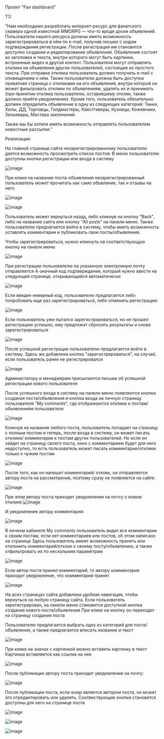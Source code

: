 Проект "Fan dashboard"

ТЗ:

"Нам необходимо разработать интернет-ресурс для фанатского сервера одной известной MMORPG — что-то вроде доски объявлений. Пользователи нашего ресурса должны иметь возможность зарегистрироваться в нём по e-mail, получив письмо с кодом подтверждения регистрации. После регистрации им становится доступно создание и редактирование объявлений. Объявления состоят из заголовка и текста, внутри которого могут быть картинки, встроенные видео и другой контент. Пользователи могут отправлять отклики на объявления других пользователей, состоящие из простого текста. При отправке отклика пользователь должен получить e-mail с оповещением о нём. Также пользователю должна быть доступна приватная страница с откликами на его объявления, внутри которой он может фильтровать отклики по объявлениям, удалять их и принимать (при принятии отклика пользователю, оставившему отклик, также должно прийти уведомление). Кроме того, пользователь обязательно должен определить объявление в одну из следующих категорий: Танки, Хилы, ДД, Торговцы, Гилдмастеры, Квестгиверы, Кузнецы, Кожевники, Зельевары, Мастера заклинаний.

Также мы бы хотели иметь возможность отправлять пользователям новостные рассылки."

Реализация:

На главной странице сайта незарегистрированному пользователю дается возможность просмотреть список постов:
В меню пользователю доступны кнопки регистрации или входа в систему

![image](https://github.com/albinadesign/D16-for-assessment/assets/117900508/61f2ce24-a2d9-40b6-b18f-dd26afca8b5a)

При клике на название поста-объявления незарегистрированный пользователь может прочитать как само объвление, так и отзывы на него

 ![image](https://github.com/albinadesign/D16-for-assessment/assets/117900508/c6449042-61bb-40ee-a92c-8f59066b42b1)

 ![image](https://github.com/albinadesign/D16-for-assessment/assets/117900508/14d45d4c-053a-4e08-81a4-87593e639028)

Пользователь может вернуться назад, либо кликнув на кнопку "Back", либо на название сайта или кнопку "All posts" на панели меню.
Также пользователю предлагается войти в систему, чтобы иметь возможность оставлять комментарии и публиковать свои посты/объявления.

Чтобы зарегистрироваться, нужно кликнуть на соответствующую кнопку на панели меню

 ![image](https://github.com/albinadesign/D16-for-assessment/assets/117900508/78ce8268-04c0-4472-8f8b-fbaa2aa2d92d)

При регистрации пользователю на указанную электронную почту отправляется 4-значный код подтверждения, который нужно ввести на следующей странице, открывающейся автоматически

 ![image](https://github.com/albinadesign/D16-for-assessment/assets/117900508/ab876476-dfe0-4a8b-8a9c-118f9f8b1de1)

Если введен неверный код, пользователю предлагается либо попробовать еще раз зарегистрироваться, либо отменить регистрацию

 ![image](https://github.com/albinadesign/D16-for-assessment/assets/117900508/78b8e8d7-cd2c-45a8-b9a6-ec1b7c136496)

Если пользователь уже пытался зарегистрироваться, но не прошел регистрацию успешно, ему предложат сбросить результаты и снова зарегистрироваться

 ![image](https://github.com/albinadesign/D16-for-assessment/assets/117900508/78191bda-420f-49c5-a4d9-ab5193f6d3c5)

После успешной регистрации пользователю предлагается войти в систему. Здесь же добавлена кнопка "зарегистрироваться", на случай, если пользователь ранее не регистрировался
 
![image](https://github.com/albinadesign/D16-for-assessment/assets/117900508/369f42ec-f411-45cb-bd05-855c7816105d)

Администатору и менеджерам присылаются письма об успешной регистрации нового пользователя

После успешного входа в систему на панели меню появляются кнопки создания поста/объявления и кнопка входа на личную страницу пользователя "My comments", где отображаются отклики к постам/объявлениям пользователя

![image](https://github.com/albinadesign/D16-for-assessment/assets/117900508/c198a70d-849b-4a3a-b6b8-95d67b0609a7)

Кликнув на название любого поста, пользователь попадает на страницу с полным постом и теперь, после входа в систему, он может писать отклики/ комментарии к постам других пользователей. Но если он зайдет на страницу своего поста, окно с комментарием будет для него недоступно, то есть пользователь может писать комментарии/отклики только к чужим постам

![image](https://github.com/albinadesign/D16-for-assessment/assets/117900508/f9990e02-cd5f-4624-894e-f0a67d03c0ef)

После того, как он напишет комментарий/ отклик, он отправляется автору поста на рассмотрение, поэтому сразу не появляется на сайте.

![image](https://github.com/albinadesign/D16-for-assessment/assets/117900508/e1417490-4c60-452f-8830-cab914afe46c)

При этом автору поста приходит уведомление на почту о новом отклике
![image](https://github.com/albinadesign/D16-for-assessment/assets/117900508/72bee474-19b1-4f2b-b788-bf568136f77a)

И уведомление автору комментария:

![image](https://github.com/albinadesign/D16-for-assessment/assets/117900508/3ce519d8-cd5c-4857-b647-33ce8bc766d3)

В личном кабинете My comments  пользователь видит все комментарии к своим постам, если нет комментариев или постов, об этом написано на странице
Здесь пользователь имеет возможность принять или отклонить комментарий/отклик к своему посту/объявлению, а также отфильтровать их по нескольким параметрам

![image](https://github.com/albinadesign/D16-for-assessment/assets/117900508/e7937b46-9dde-4737-a980-526841158df9)

Если автор поста принял комментарий, то автору комментария приходит уведомление, что комментарий принят

![image](https://github.com/albinadesign/D16-for-assessment/assets/117900508/eda7a615-2bc9-44e1-9caa-f9a6241591d1)

На всех страницах сайта добавлена удобная навигация, чтобы вернуться на любую страницу сайта. Если пользователь зарегистрирован, на панели меню становится доступной кнопка создания нового поста/объявления
При клике на кнопку он переходит на страницу создания поста

Пользователю предлагается выбрать одну из категорий для поста/объявления, а также предлагается вписать название и текст

![image](https://github.com/albinadesign/D16-for-assessment/assets/117900508/11d784ad-28dd-4708-b492-72f78b615eef)

При клике на значок с картинкой можно вставить картинку в текст
Картинка вставляется как ссылка на нее 

![image](https://github.com/albinadesign/D16-for-assessment/assets/117900508/76ad806b-88d0-40f1-9c87-e263b3da31a0)

После публикации автору поста приходит уведомление на почту:

![image](https://github.com/albinadesign/D16-for-assessment/assets/117900508/4724ecf1-e160-4fd4-8aed-d860925720e1)

После публикации поста, если юзер является автором поста, он может его отредактировать или удалить. Соотвествующие кнопки становятся доступны для него на странице поста

![image](https://github.com/albinadesign/D16-for-assessment/assets/117900508/f4d19095-6b5c-47b3-afea-116e5da91fcf)

![image](https://github.com/albinadesign/D16-for-assessment/assets/117900508/3d411cef-abc7-4d63-8bd4-963fa25fe2c9)

![image](https://github.com/albinadesign/D16-for-assessment/assets/117900508/e92ace72-488c-4e46-9a00-d482db7709a8)







